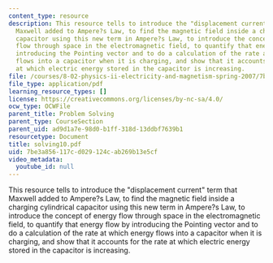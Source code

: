 ```yaml
---
content_type: resource
description: This resource tells to introduce the "displacement current" term that
  Maxwell added to Ampere?s Law, to find the magnetic field inside a charging cylindrical
  capacitor using this new term in Ampere?s Law, to introduce the concept of energy
  flow through space in the electromagnetic field, to quantify that energy flow by
  introducing the Pointing vector and to do a calculation of the rate at which energy
  flows into a capacitor when it is charging, and show that it accounts for the rate
  at which electric energy stored in the capacitor is increasing.
file: /courses/8-02-physics-ii-electricity-and-magnetism-spring-2007/7be3a856117cd029124cab269b13e5cf_solving10.pdf
file_type: application/pdf
learning_resource_types: []
license: https://creativecommons.org/licenses/by-nc-sa/4.0/
ocw_type: OCWFile
parent_title: Problem Solving
parent_type: CourseSection
parent_uid: ad9d1a7e-98d0-b1ff-318d-13ddbf7639b1
resourcetype: Document
title: solving10.pdf
uid: 7be3a856-117c-d029-124c-ab269b13e5cf
video_metadata:
  youtube_id: null
---
```

This resource tells to introduce the "displacement current" term that Maxwell added to Ampere?s Law, to find the magnetic field inside a charging cylindrical capacitor using this new term in Ampere?s Law, to introduce the concept of energy flow through space in the electromagnetic field, to quantify that energy flow by introducing the Pointing vector and to do a calculation of the rate at which energy flows into a capacitor when it is charging, and show that it accounts for the rate at which electric energy stored in the capacitor is increasing.